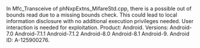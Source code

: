 In Mfc_Transceive of phNxpExtns_MifareStd.cpp, there is a possible out of bounds read due to a missing bounds check. This could lead to local information disclosure with no additional execution privileges needed. User interaction is needed for exploitation. Product: Android. Versions: Android-7.0 Android-7.1.1 Android-7.1.2 Android-8.0 Android-8.1 Android-9. Android ID: A-125900276.